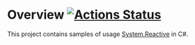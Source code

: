 # Overview [![Actions Status](../../workflows/CI/badge.svg)](../../actions)

This project contains samples of usage [System.Reactive](https://www.nuget.org/packages/System.Reactive/) in C#.